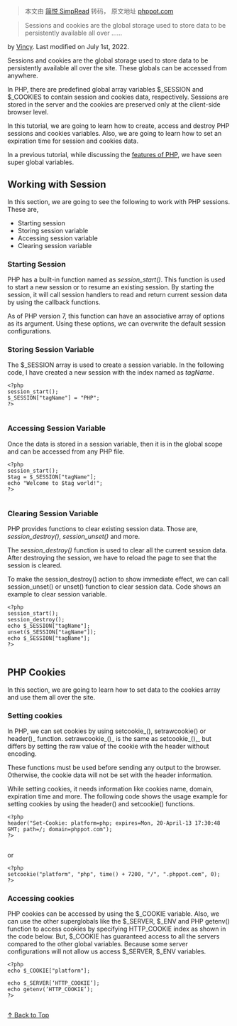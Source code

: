 > 本文由 [简悦 SimpRead](http://ksria.com/simpread/) 转码， 原文地址 [phppot.com](https://phppot.com/php/session-vs-cookies/)

> Sessions and cookies are the global storage used to store data to be persistently available all over ......

by [Vincy](https://phppot.com/about/). Last modified on July 1st, 2022.

Sessions and cookies are the global storage used to store data to be persistently available all over the site. These globals can be accessed from anywhere.

In PHP, there are predefined global array variables $_SESSION and $_COOKIES to contain session and cookies data, respectively. Sessions are stored in the server and the cookies are preserved only at the client-side browser level.

In this tutorial, we are going to learn how to create, access and destroy PHP sessions and cookies variables. Also, we are going to learn how to set an expiration time for session and cookies data.

In a previous tutorial, while discussing the [features of PHP](https://phppot.com/php/php-in-website-development-era/), we have seen super global variables.

Working with Session
--------------------

In this section, we are going to see the following to work with PHP sessions. These are,

*   Starting session
*   Storing session variable
*   Accessing session variable
*   Clearing session variable

### Starting Session

PHP has a built-in function named as _session_start()_. This function is used to start a new session or to resume an existing session. By starting the session, it will call session handlers to read and return current session data by using the callback functions.

As of PHP version 7, this function can have an associative array of options as its argument. Using these options, we can overwrite the default session configurations.

### Storing Session Variable

The $_SESSION array is used to create a session variable. In the following code, I have created a new session with the index named as _tagName_.

```
<?php
session_start();
$_SESSION["tagName"] = "PHP";
?>


```

### Accessing Session Variable

Once the data is stored in a session variable, then it is in the global scope and can be accessed from any PHP file.

```
<?php
session_start();
$tag = $_SESSION["tagName"];
echo "Welcome to $tag world!";
?>


```

### Clearing Session Variable

PHP provides functions to clear existing session data. Those are, _session_destroy()_, _session_unset()_ and more.

The _session_destroy()_ function is used to clear all the current session data. After destroying the session, we have to reload the page to see that the session is cleared.

To make the session_destroy() action to show immediate effect, we can call session_unset() or unset() function to clear session data. Code shows an example to clear session variable.

```
<?php
session_start();
session_destroy();
echo $_SESSION["tagName"]; 
unset($_SESSION["tagName"]);
echo $_SESSION["tagName"]; 
?>


```

PHP Cookies
-----------

In this section, we are going to learn how to set data to the cookies array and use them all over the site.

### Setting cookies

In PHP, we can set cookies by using setcookie_(), setrawcookie() or header()_ function. setrawcookie_()_ is the same as setcookie_(),_ but differs by setting the raw value of the cookie with the header without encoding.

These functions must be used before sending any output to the browser. Otherwise, the cookie data will not be set with the header information.

While setting cookies, it needs information like cookies name, domain, expiration time and more. The following code shows the usage example for setting cookies by using the header() and setcookie() functions.

```
<?php
header("Set-Cookie: platform=php; expires=Mon, 20-April-13 17:30:48 GMT; path=/; domain=phppot.com");
?>


```

or

```
<?php
setcookie("platform", "php", time() + 7200, "/", ".phppot.com", 0);
?>

```

### Accessing cookies

PHP cookies can be accessed by using the $_COOKIE variable. Also, we can use the other superglobals like the $_SERVER, $_ENV and PHP getenv() function to access cookies by specifying HTTP_COOKIE index as shown in the code below. But, $_COOKIE has guaranteed access to all the servers compared to the other global variables. Because some server configurations will not allow us access $_SERVER, $_ENV variables.

```
<?php
echo $_COOKIE["platform"]; 
                           
echo $_SERVER[‘HTTP_COOKIE’]; 
echo getenv(‘HTTP_COOKIE’); 
?>


```

[↑ Back to Top](#top)